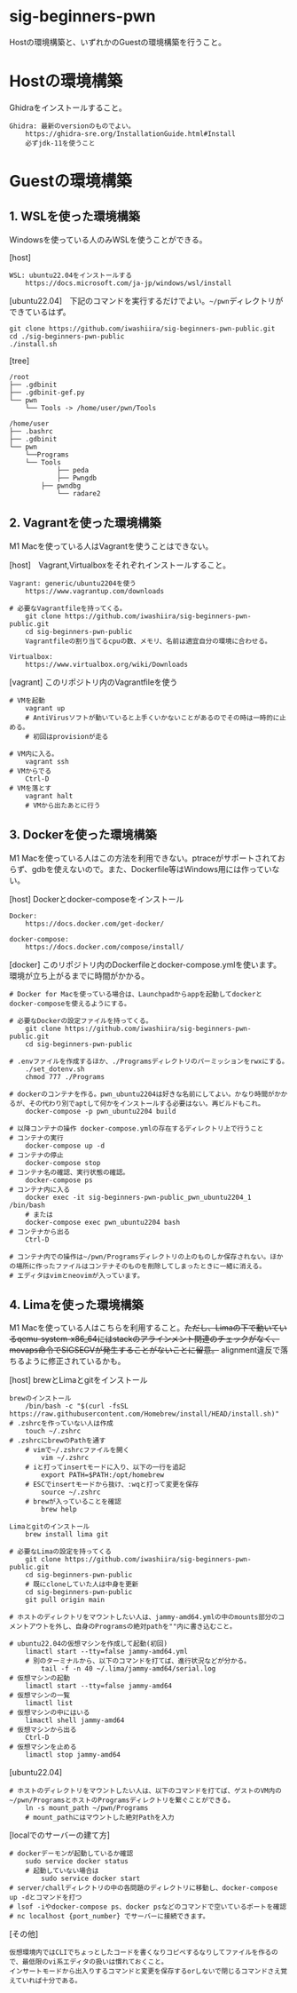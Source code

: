 # sig-beginners-pwn
Hostの環境構築と、いずれかのGuestの環境構築を行うこと。

# Hostの環境構築

Ghidraをインストールすること。

	Ghidra: 最新のversionのものでよい。
		https://ghidra-sre.org/InstallationGuide.html#Install
		必ずjdk-11を使うこと

# Guestの環境構築
## 1. WSLを使った環境構築
Windowsを使っている人のみWSLを使うことができる。

[host]

	WSL: ubuntu22.04をインストールする
		https://docs.microsoft.com/ja-jp/windows/wsl/install

[ubuntu22.04]　下記のコマンドを実行するだけでよい。`~/pwn`ディレクトリができているはず。

	git clone https://github.com/iwashiira/sig-beginners-pwn-public.git
	cd ./sig-beginners-pwn-public
	./install.sh

[tree]	

	/root
 	├── .gdbinit
  	├── .gdbinit-gef.py
 	└── pwn
  		└── Tools -> /home/user/pwn/Tools
  
	/home/user
  	├── .bashrc
   	├── .gdbinit
	└── pwn
     	└──Programs
    	└── Tools
        		├── peda
        		├── Pwngdb
	  		├── pwndbg
        		└── radare2


## 2. Vagrantを使った環境構築
M1 Macを使っている人はVagrantを使うことはできない。

[host]　Vagrant,Virtualboxをそれぞれインストールすること。

	Vagrant: generic/ubuntu2204を使う
		https://www.vagrantup.com/downloads
		
	# 必要なVagrantfileを持ってくる。
		git clone https://github.com/iwashiira/sig-beginners-pwn-public.git
		cd sig-beginners-pwn-public
		Vagrantfileの割り当てるcpuの数、メモリ、名前は適宜自分の環境に合わせる。

	Virtualbox:
		https://www.virtualbox.org/wiki/Downloads

[vagrant] このリポジトリ内のVagrantfileを使う

	# VMを起動
		vagrant up
		# AntiVirusソフトが動いていると上手くいかないことがあるのでその時は一時的に止める。
		# 初回はprovisionが走る
	
	# VM内に入る。
		vagrant ssh
	# VMからでる
		Ctrl-D
	# VMを落とす
		vagrant halt
		# VMから出たあとに行う

## 3. Dockerを使った環境構築
M1 Macを使っている人はこの方法を利用できない。ptraceがサポートされておらず、gdbを使えないので。また、Dockerfile等はWindows用には作っていない。

[host] Dockerとdocker-composeをインストール

	Docker:
		https://docs.docker.com/get-docker/
	
	docker-compose:
		https://docs.docker.com/compose/install/

[docker] このリポジトリ内のDockerfileとdocker-compose.ymlを使います。環境が立ち上がるまでに時間がかかる。

	# Docker for Macを使っている場合は、Launchpadからappを起動してdockerとdocker-composeを使えるようにする。
	
	# 必要なDockerの設定ファイルを持ってくる。
		git clone https://github.com/iwashiira/sig-beginners-pwn-public.git
		cd sig-beginners-pwn-public
	
	# .envファイルを作成するほか、./Programsディレクトリのパーミッションをrwxにする。
		./set_dotenv.sh
		chmod 777 ./Programs
	
	# dockerのコンテナを作る。pwn_ubuntu2204は好きな名前にしてよい。かなり時間がかかるが、その代わり別でaptして何かをインストールする必要はない。再ビルドもこれ。
		docker-compose -p pwn_ubuntu2204 build
	
	# 以降コンテナの操作 docker-compose.ymlの存在するディレクトリ上で行うこと
	# コンテナの実行
		docker-compose up -d
	# コンテナの停止
		docker-compose stop
	# コンテナ名の確認、実行状態の確認。
		docker-compose ps
	# コンテナ内に入る
		docker exec -it sig-beginners-pwn-public_pwn_ubuntu2204_1 /bin/bash
		# または
		docker-compose exec pwn_ubuntu2204 bash
	# コンテナから出る
		Ctrl-D
	
	# コンテナ内での操作は~/pwn/Programsディレクトリの上のものしか保存されない。ほかの場所に作ったファイルはコンテナそのものを削除してしまったときに一緒に消える。
	# エディタはvimとneovimが入っています。

## 4. Limaを使った環境構築
M1 Macを使っている人はこちらを利用すること。~~ただし、Limaの下で動いているqemu-system-x86\_64にはstackのアラインメント関連のチェックがなく、movaps命令でSIGSEGVが発生することがないことに留意。~~ alignment違反で落ちるように修正されているかも。

[host] brewとLimaとgitをインストール

	brewのインストール
		/bin/bash -c "$(curl -fsSL https://raw.githubusercontent.com/Homebrew/install/HEAD/install.sh)"
	# .zshrcを作っていない人は作成
		touch ~/.zshrc
	# .zshrcにbrewのPathを通す
		# vimで~/.zshrcファイルを開く
			vim ~/.zshrc
		# iと打ってinsertモードに入り、以下の一行を追記
			export PATH=$PATH:/opt/homebrew
		# ESCでinsertモードから抜け、:wqと打って変更を保存
			source ~/.zshrc
		# brewが入っていることを確認
			brew help
	
	Limaとgitのインストール
		brew install lima git
	
	# 必要なLimaの設定を持ってくる
		git clone https://github.com/iwashiira/sig-beginners-pwn-public.git
		cd sig-beginners-pwn-public
		# 既にcloneしていた人は中身を更新
		cd sig-beginners-pwn-public
		git pull origin main
	
	# ホストのディレクトリをマウントしたい人は、jammy-amd64.ymlの中のmounts部分のコメントアウトを外し、自身のProgramsの絶対pathを""内に書き込むこと。
	
	# ubuntu22.04の仮想マシンを作成して起動(初回)
		limactl start --tty=false jammy-amd64.yml
		# 別のターミナルから、以下のコマンドを打てば、進行状況などが分かる。
			tail -f -n 40 ~/.lima/jammy-amd64/serial.log
	# 仮想マシンの起動
		limactl start --tty=false jammy-amd64
	# 仮想マシンの一覧
		limactl list
	# 仮想マシンの中にはいる
		limactl shell jammy-amd64
	# 仮想マシンから出る
		Ctrl-D
	# 仮想マシンを止める
		limactl stop jammy-amd64

[ubuntu22.04]　

	# ホストのディレクトリをマウントしたい人は、以下のコマンドを打てば、ゲストのVM内の~/pwn/ProgramsとホストのProgramsディレクトリを繋ぐことができる。
		ln -s mount_path ~/pwn/Programs 
		# mount_pathにはマウントした絶対Pathを入力

[localでのサーバーの建て方]

	# dockerデーモンが起動しているか確認
		sudo service docker status
		# 起動していない場合は
			sudo service docker start
	# server/challディレクトリの中の各問題のディレクトリに移動し、docker-compose up -dとコマンドを打つ
	# lsof -iやdocker-compose ps、docker psなどのコマンドで空いているポートを確認
	# nc localhost {port_number} でサーバーに接続できます。

[その他]

	仮想環境内ではCLIでちょっとしたコードを書くなりコピペするなりしてファイルを作るので、最低限のvi系エディタの扱いは慣れておくこと。
	インサートモードから出入りするコマンドと変更を保存するorしないで閉じるコマンドさえ覚えていれば十分である。
